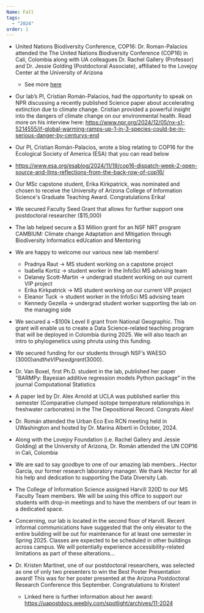 ```yaml
---
Name: Fall
tags:
  - "2024"
order: 1
---
```

* United Nations Biodiversity Conference, COP16: Dr. Roman-Palacios attended the The United Nations Biodiversity Conference (COP16) in Cali, Colombia along with UA colleagues Dr. Rachel Gallery (Professor) and Dr. Jessie Golding (Postdoctoral Associate), affiliated to the Lovejoy Center at the University of Arizona

  * See more [here](https://datadiversitylab.github.io/social/)
* Our lab’s PI, Cristian Román-Palacios, had the opportunity to speak on NPR discussing a recently published Science paper about accelerating extinction due to climate change. Cristian provided a powerful insight into the dangers of climate change on our environmental health. Read more on his interview here: <https://www.npr.org/2024/12/05/nx-s1-5214555/if-global-warming-ramps-up-1-in-3-species-could-be-in-serious-danger-by-centurys-end> 
* Our PI, Cristian Román-Palacios, wrote a blog relating to COP16 for the Ecological Society of America (ESA) that you can read below
* [https://www.esa.org/esablog/2024/11/19/cop16-dispatch-week-2-open-source-and-llms-reflections-from-the-back-row-of-cop16/ ](https://www.esa.org/esablog/2024/11/19/cop16-dispatch-week-2-open-source-and-llms-reflections-from-the-back-row-of-cop16/)
* Our MSc capstone student, Erika Kirkpatrick, was nominated and chosen to receive the University of Arizona College of Information Science's Graduate Teaching Award. Congratulations Erika! 
* We secured Faculty Seed Grant that allows for further support one postdoctoral researcher ($15,000)
* The lab helped secure a $3 Million grant for an NSF NRT program CAMBIUM: Climate change Adaptation and Mitigation through Biodiversity Informatics edUcation and Mentoring
* We are happy to welcome our various new lab members! 

  * Pradnya Raut → MS student working on a capstone project
  * Isabella Kortiz → student worker in the InfoSci MS advising team
  * Delaney Scott-Martin → undergrad student working on our current VIP project
  * Erika Kirkpatrick → MS student working on our current VIP project
  * Eleanor Tuck → student worker in the InfoSci MS advising team
  * Kennedy Gezella → undergrad student worker supporting the lab on the managing side
* We secured a ~$100k Level II grant from National Geographic. This grant will enable us to create a Data Science-related teaching program that will be deployed in Colombia during 2025. We will also teach an intro to phylogenetics using phruta using this funding.
* We secured funding for our students through NSF’s WAESO ($3000) and the VIP seed grant ($3000). 
* Dr. Van Boxel, first Ph.D. student in the lab, published her paper "BARMPy: Bayesian additive regression models Python package" in the journal Computational Statistics
* A paper led by Dr. Alex Arnold at UCLA was published earlier this semester (Comparative clumped isotope temperature relationships in freshwater carbonates) in the The Depositional Record. Congrats Alex!
* Dr. Román attended the Urban Eco Evo RCN meeting held in UWashington and hosted by Dr. Marina Alberti in October, 2024.
* Along with the Lovejoy Foundation (i.e. Rachel Gallery and Jessie Golding) at the University of Arizona, Dr. Román attended the UN COP16 in Cali, Colombia
* We are sad to say goodbye to one of our amazing lab members…Hector Garcia, our former research laboratory manager. We thank Hector for all his help and dedication to supporting the Data Diversity Lab. 
* The College of Information Science assigned Harvill 320D to our MS Faculty Team members. We will be using this office to support our students with drop-in meetings and to have the members of our team in a dedicated space.
* Concerning, our lab is located in the second floor of Harvill. Recent informal communications have suggested that the only elevator to the entire building will be out for maintenance for at least one semester in Spring 2025. Classes are expected to be scheduled in other buildings across campus. We will potentially experience accessibility-related limitations as part of these alterations...
* Dr. Kristen Martinet, one of our postdoctoral researchers, was selected as one of only two presenters to win the Best Poster Presentation award! This was for her poster presented at the Arizona Postdoctoral Research Conference this September. Congratulations to Kristen!

  * Linked here is further information about her award: <https://uapostdocs.weebly.com/spotlight/archives/11-2024>
